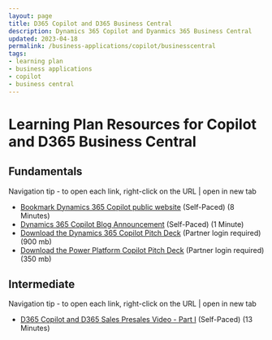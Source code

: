 ```yaml
---
layout: page
title: D365 Copilot and D365 Business Central
description: Dynamics 365 Copilot and Dyanmics 365 Business Central
updated: 2023-04-18
permalink: /business-applications/copilot/businesscentral
tags:
- learning plan
- business applications
- copilot
- business central
---
```


# Learning Plan Resources for Copilot and D365 Business Central


## Fundamentals 

Navigation tip - to open each link, right-click on the URL | open in new tab
* [Bookmark Dynamics 365 Copilot public website](https://www.microsoft.com/en-us/ai/dynamics-365-ai?rtc=1/) (Self-Paced) (8 Minutes)
* [Dynamics 365 Copilot Blog Announcement](https://cloudblogs.microsoft.com/dynamics365/bdm/2023/03/06/introducing-microsoft-dynamics-365-copilot-bringing-next-generation-ai-to-every-line-of-business/) (Self-Paced) (1 Minute)
* [Download the Dynamics 365 Copilot Pitch Deck](https://transform.microsoft.com/download?assetname=assets/Business%20Applications%20AI%20Seller%20Pitch%20Deck.pptx&download=1) (Partner login required) (900 mb)
* [Download the Power Platform Copilot Pitch Deck](https://transform.microsoft.com/modernwork/download?assetname=assets%2FLow%20Code%20%2B%20AI%20Pitch%20Deck.pptx&download=1) (Partner login required) (350 mb)

## Intermediate 

Navigation tip - to open each link, right-click on the URL | open in new tab
* [D365 Copilot and D365 Sales Presales Video - Part I](https://msuspartners.eventbuilder.com/event/72197?source=D365Copilot) (Self-Paced) (13 Minutes)
